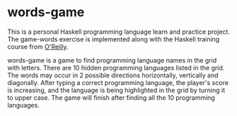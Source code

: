 # words-game

This is a personal Haskell programming language learn and practice project. The game-words exercise is implemented along with the Haskell training course from [O'Reilly](https://learning.oreilly.com/).

words-game is a game to find programming language names in the grid with letters. There are 10 hidden programming languages listed in the grid. The words may occur in 2 possible directions horizontally, vertically and diagonally.
After typing a correct programming language, the player's score is increasing, and the language is being highlighted in the grid by turning it to upper case. The game will finish after finding all the 10 programming languages.
